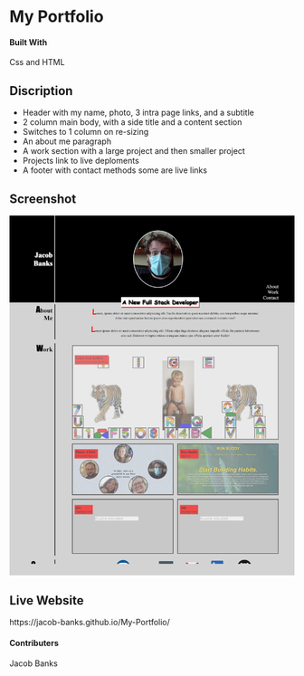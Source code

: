 <h1>My Portfolio</h1>

<h4>Built With </h4>
Css and HTML
<h2>Discription</h2>
    <ul>
        <li> Header with my name, photo, 3 intra page links, and a subtitle</li>
        <li> 2 column main body, with a side title and a content section </li>
        <li> Switches to 1 column on re-sizing </li>
        <li> An about me paragraph </li>
        <li> A work section with a large project and then smaller project</li>
        <li> Projects link to live deploments</li>
        <li>A footer with contact methods some are live links</li>
    </ul>
<h2>Screenshot</h2>

![screenshot](/assets/images/screenshot.png)

<h2> Live Website</h2>
https://jacob-banks.github.io/My-Portfolio/

<h4> Contributers</h3>
Jacob Banks
